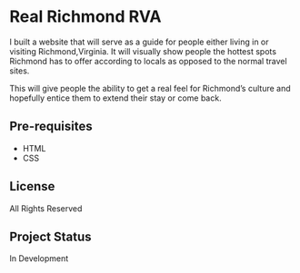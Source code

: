 # Real Richmond RVA

I built a website that will serve as a guide for people either living in or visiting Richmond,Virginia. It will visually show people the hottest spots Richmond has to offer according to locals as opposed to the normal travel sites.

This will give people the ability to get a real feel for Richmond’s culture and hopefully entice them to extend their stay or come back.

## Pre-requisites

-   HTML
-   CSS

## License

All Rights Reserved

## Project Status

In Development
